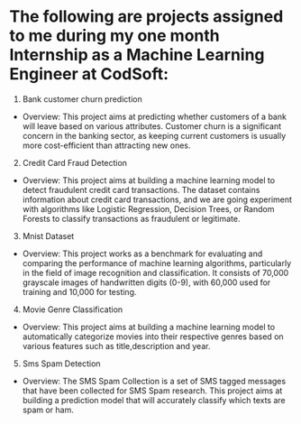 # The following are projects assigned to me during my one month Internship as a Machine Learning Engineer at CodSoft:

1. Bank customer churn prediction  
   
  - Overview:
   This project aims at predicting whether customers of a bank will leave based on various attributes. Customer churn is a significant concern in the banking sector, 
   as keeping current customers is usually more cost-efficient than attracting new ones.

2. Credit Card Fraud Detection
   
- Overview:
  This project aims at building a machine learning model to detect fraudulent credit card transactions. The dataset contains information about credit card transactions, and we 
  are going experiment with algorithms like Logistic Regression, Decision Trees, or Random Forests to classify transactions as fraudulent or legitimate.

3. Mnist Dataset
- Overview:
This project works as a  benchmark for evaluating and comparing the performance of machine learning algorithms, particularly in the field of image recognition and classification. It consists of 70,000 grayscale images of handwritten digits (0-9), with 60,000 used for training and 10,000 for testing.
   
4. Movie Genre Classification
- Overview:
  This project aims at building a machine learning model to automatically categorize movies into their respective genres based on various features such as title,description and year. 

5. Sms Spam Detection

- Overview:
  The SMS Spam Collection is a set of SMS tagged messages that have been collected for SMS Spam research.
  This project aims at building a prediction model that will accurately classify which texts are spam or ham.
 
